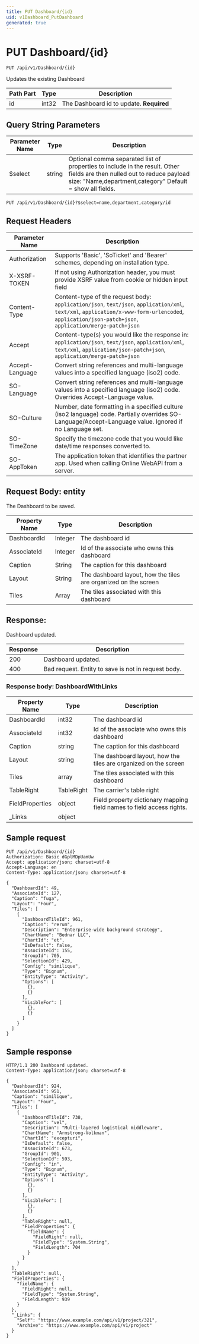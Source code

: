 ```yaml
---
title: PUT Dashboard/{id}
uid: v1Dashboard_PutDashboard
generated: true
---
```


# PUT Dashboard/{id}

```http
PUT /api/v1/Dashboard/{id}
```

Updates the existing Dashboard






| Path Part | Type | Description |
|-----------|------|-------------|
| id | int32 | The Dashboard id to update. **Required** |


## Query String Parameters

| Parameter Name | Type |  Description |
|----------------|------|--------------|
| $select | string |  Optional comma separated list of properties to include in the result. Other fields are then nulled out to reduce payload size: "Name,department,category" Default = show all fields. |

```http
PUT /api/v1/Dashboard/{id}?$select=name,department,category/id
```


## Request Headers

| Parameter Name | Description |
|----------------|-------------|
| Authorization  | Supports 'Basic', 'SoTicket' and 'Bearer' schemes, depending on installation type. |
| X-XSRF-TOKEN   | If not using Authorization header, you must provide XSRF value from cookie or hidden input field |
| Content-Type | Content-type of the request body: `application/json`, `text/json`, `application/xml`, `text/xml`, `application/x-www-form-urlencoded`, `application/json-patch+json`, `application/merge-patch+json` |
| Accept         | Content-type(s) you would like the response in: `application/json`, `text/json`, `application/xml`, `text/xml`, `application/json-patch+json`, `application/merge-patch+json` |
| Accept-Language | Convert string references and multi-language values into a specified language (iso2) code. |
| SO-Language | Convert string references and multi-language values into a specified language (iso2) code. Overrides Accept-Language value. |
| SO-Culture | Number, date formatting in a specified culture (iso2 language) code. Partially overrides SO-Language/Accept-Language value. Ignored if no Language set. |
| SO-TimeZone | Specify the timezone code that you would like date/time responses converted to. |
| SO-AppToken | The application token that identifies the partner app. Used when calling Online WebAPI from a server. |

## Request Body: entity 

The Dashboard to be saved. 

| Property Name | Type |  Description |
|----------------|------|--------------|
| DashboardId | Integer | The dashboard id |
| AssociateId | Integer | Id of the associate who owns this dashboard |
| Caption | String | The caption for this dashboard |
| Layout | String | The dashboard layout, how the tiles are organized on the screen |
| Tiles | Array | The tiles associated with this dashboard |

## Response:

Dashboard updated.

| Response | Description |
|----------------|-------------|
| 200 | Dashboard updated. |
| 400 | Bad request. Entity to save is not in request body. |

### Response body: DashboardWithLinks

| Property Name | Type |  Description |
|----------------|------|--------------|
| DashboardId | int32 | The dashboard id |
| AssociateId | int32 | Id of the associate who owns this dashboard |
| Caption | string | The caption for this dashboard |
| Layout | string | The dashboard layout, how the tiles are organized on the screen |
| Tiles | array | The tiles associated with this dashboard |
| TableRight | TableRight | The carrier's table right |
| FieldProperties | object | Field property dictionary mapping field names to field access rights. |
| _Links | object |  |

## Sample request

```http!
PUT /api/v1/Dashboard/{id}
Authorization: Basic dGplMDpUamUw
Accept: application/json; charset=utf-8
Accept-Language: en
Content-Type: application/json; charset=utf-8

{
  "DashboardId": 49,
  "AssociateId": 127,
  "Caption": "fuga",
  "Layout": "Four",
  "Tiles": [
    {
      "DashboardTileId": 961,
      "Caption": "rerum",
      "Description": "Enterprise-wide background strategy",
      "ChartName": "Bednar LLC",
      "ChartId": "et",
      "IsDefault": false,
      "AssociateId": 155,
      "GroupId": 705,
      "SelectionId": 429,
      "Config": "similique",
      "Type": "Bignum",
      "EntityType": "Activity",
      "Options": [
        {},
        {}
      ],
      "VisibleFor": [
        {},
        {}
      ]
    }
  ]
}
```

## Sample response

```http_
HTTP/1.1 200 Dashboard updated.
Content-Type: application/json; charset=utf-8

{
  "DashboardId": 924,
  "AssociateId": 951,
  "Caption": "similique",
  "Layout": "Four",
  "Tiles": [
    {
      "DashboardTileId": 738,
      "Caption": "vel",
      "Description": "Multi-layered logistical middleware",
      "ChartName": "Armstrong-Volkman",
      "ChartId": "excepturi",
      "IsDefault": false,
      "AssociateId": 673,
      "GroupId": 901,
      "SelectionId": 593,
      "Config": "in",
      "Type": "Bignum",
      "EntityType": "Activity",
      "Options": [
        {},
        {}
      ],
      "VisibleFor": [
        {},
        {}
      ],
      "TableRight": null,
      "FieldProperties": {
        "fieldName": {
          "FieldRight": null,
          "FieldType": "System.String",
          "FieldLength": 704
        }
      }
    }
  ],
  "TableRight": null,
  "FieldProperties": {
    "fieldName": {
      "FieldRight": null,
      "FieldType": "System.String",
      "FieldLength": 939
    }
  },
  "_Links": {
    "Self": "https://www.example.com/api/v1/project/321",
    "Archive": "https://www.example.com/api/v1/project"
  }
}
```